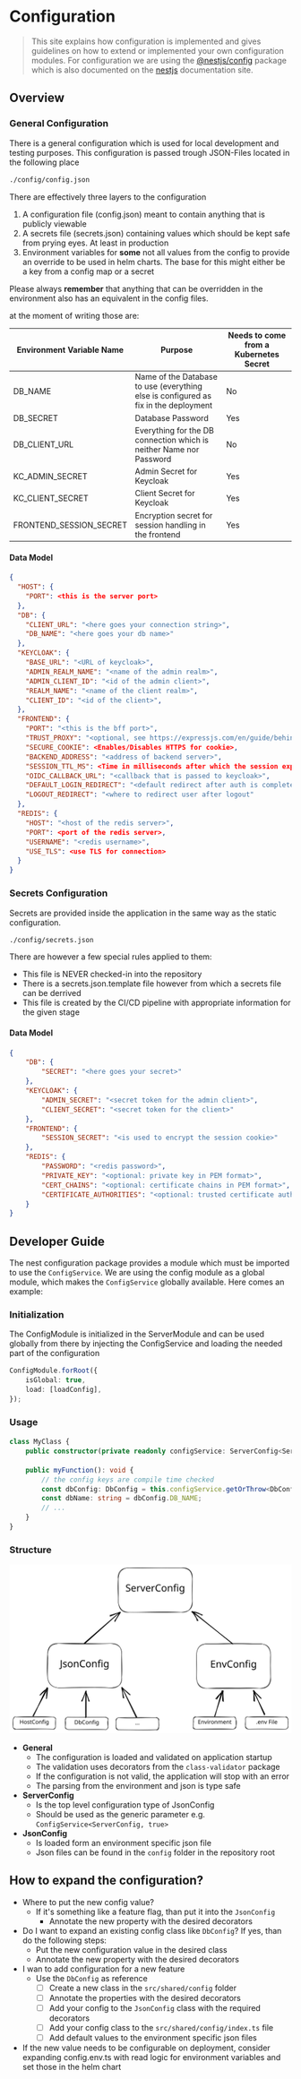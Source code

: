 # Configuration

> This site explains how configuration is implemented and gives guidelines on
> how to extend or implemented your own configuration modules. For configuration
> we are using the [@nestjs/config](https://www.npmjs.com/package/@nestjs/config)
> package which is also documented on the [nestjs](https://docs.nestjs.com/techniques/configuration)
> documentation site.

## Overview

### General Configuration

There is a general configuration which is used for local development and testing purposes. This configuration is passed trough JSON-Files located in the following place

```bash
./config/config.json
```

There are effectively three layers to the configuration

1. A configuration file (config.json) meant to contain anything that is publicly viewable
2. A secrets file (secrets.json) containing values which should be kept safe from prying eyes. At least in production
3. Environment variables for **some** not all values from the config to provide an override to be used in helm charts. The base for this might either be a key from a config map or a secret

Please always **remember** that anything that can be overridden in the environment also has an equivalent in the config files.

at the moment of writing those are:

|Environment Variable Name|Purpose|Needs to come from a Kubernetes Secret|
| ----------------------- | ------|--------------------------------------|
|DB_NAME|Name of the Database to use (everything else is configured as fix in the deployment|No|
|DB_SECRET|Database Password|Yes|
|DB_CLIENT_URL|Everything for the DB connection which is neither Name nor Password|No|
|KC_ADMIN_SECRET|Admin Secret for Keycloak|Yes|
|KC_CLIENT_SECRET|Client Secret for Keycloak|Yes|
|FRONTEND_SESSION_SECRET|Encryption secret for session handling in the frontend|Yes|

#### Data Model

```json
{
  "HOST": {
    "PORT": <this is the server port>
  },
  "DB": {
    "CLIENT_URL": "<here goes your connection string>",
    "DB_NAME": "<here goes your db name>"
  },
  "KEYCLOAK": {
    "BASE_URL": "<URL of keycloak>",
    "ADMIN_REALM_NAME": "<name of the admin realm>",
    "ADMIN_CLIENT_ID": "<id of the admin client>",
    "REALM_NAME": "<name of the client realm>",
    "CLIENT_ID": "<id of the client>",
  },
  "FRONTEND": {
    "PORT": "<this is the bff port>",
    "TRUST_PROXY": "<optional, see https://expressjs.com/en/guide/behind-proxies.html>",
    "SECURE_COOKIE": <Enables/Disables HTTPS for cookie>,
    "BACKEND_ADDRESS": "<address of backend server>",
    "SESSION_TTL_MS": <Time in milliseconds after which the session expires>,
    "OIDC_CALLBACK_URL": "<callback that is passed to keycloak>",
    "DEFAULT_LOGIN_REDIRECT": "<default redirect after auth is complete>",
    "LOGOUT_REDIRECT": "<where to redirect user after logout"
  },
  "REDIS": {
    "HOST": "<host of the redis server>",
    "PORT": <port of the redis server>,
    "USERNAME": "<redis username>",
    "USE_TLS": <use TLS for connection>
  }
}
```

### Secrets Configuration

Secrets are provided inside the application in the same way as the static configuration.

```bash
./config/secrets.json
```

There are however a few special rules applied to them:

-   This file is NEVER checked-in into the repository
-   There is a secrets.json.template file however from which a secrets file can be derrived
-   This file is created by the CI/CD pipeline with appropriate information for the given stage

#### Data Model

```json
{
    "DB": {
        "SECRET": "<here goes your secret>"
    },
    "KEYCLOAK": {
        "ADMIN_SECRET": "<secret token for the admin client>",
        "CLIENT_SECRET": "<secret token for the client>"
    },
    "FRONTEND": {
        "SESSION_SECRET": "<is used to encrypt the session cookie>"
    },
    "REDIS": {
        "PASSWORD": "<redis password>",
        "PRIVATE_KEY": "<optional: private key in PEM format>",
        "CERT_CHAINS": "<optional: certificate chains in PEM format>",
        "CERTIFICATE_AUTHORITIES": "<optional: trusted certificate authorities>"
    }
}
```

## Developer Guide

The nest configuration package provides a module which must be imported to use the `ConfigService`.
We are using the config module as a global module, which makes the `ConfigService` globally available.
Here comes an example:

### Initialization

The ConfigModule is initialized in the ServerModule and can be used globally from there by injecting the ConfigService and loading the needed part of the configuration

```ts
ConfigModule.forRoot({
    isGlobal: true,
    load: [loadConfig],
});
```

### Usage

```ts
class MyClass {
    public constructor(private readonly configService: ServerConfig<ServerConfig, true>) {}

    public myFunction(): void {
        // the config keys are compile time checked
        const dbConfig: DbConfig = this.configService.getOrThrow<DbConfig>('DB');
        const dbName: string = dbConfig.DB_NAME;
        // ...
    }
}
```

### Structure

![Configuration Composition Structure](./img/config-structure.svg)

-   **General**
    -   The configuration is loaded and validated on application startup
    -   The validation uses decorators from the `class-validator` package
    -   If the configuration is not valid, the application will stop with an error
    -   The parsing from the environment and json is type safe
-   **ServerConfig**
    -   Is the top level configuration type of JsonConfig
    -   Should be used as the generic parameter e.g. `ConfigService<ServerConfig, true>`
-   **JsonConfig**
    -   Is loaded form an environment specific json file
    -   Json files can be found in the `config` folder in the repository root

## How to expand the configuration?

-   Where to put the new config value?
    -   If it's something like a feature flag, than put it into the `JsonConfig`
        -   Annotate the new property with the desired decorators
-   Do I want to expand an existing config class like `DbConfig`? If yes, than do the following steps:
    -   Put the new configuration value in the desired class
    -   Annotate the new property with the desired decorators
-   I wan to add configuration for a new feature
    -   Use the `DbConfig` as reference
        -   [ ] Create a new class in the `src/shared/config` folder
        -   [ ] Annotate the properties with the desired decorators
        -   [ ] Add your config to the `JsonConfig` class with the required decorators
        -   [ ] Add your config class to the `src/shared/config/index.ts` file
        -   [ ] Add default values to the environment specific json files
- If the new value needs to be configurable on deployment, consider expanding config.env.ts with read logic for environment variables and set those
in the helm chart